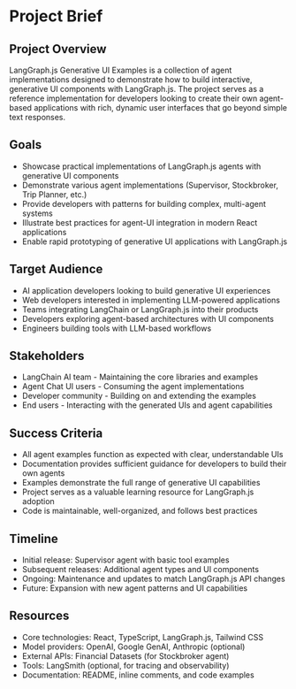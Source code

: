 # Project Brief

## Project Overview
LangGraph.js Generative UI Examples is a collection of agent implementations designed to demonstrate how to build interactive, generative UI components with LangGraph.js. The project serves as a reference implementation for developers looking to create their own agent-based applications with rich, dynamic user interfaces that go beyond simple text responses.

## Goals
- Showcase practical implementations of LangGraph.js agents with generative UI components
- Demonstrate various agent implementations (Supervisor, Stockbroker, Trip Planner, etc.)
- Provide developers with patterns for building complex, multi-agent systems
- Illustrate best practices for agent-UI integration in modern React applications
- Enable rapid prototyping of generative UI applications with LangGraph.js

## Target Audience
- AI application developers looking to build generative UI experiences
- Web developers interested in implementing LLM-powered applications
- Teams integrating LangChain or LangGraph.js into their products
- Developers exploring agent-based architectures with UI components
- Engineers building tools with LLM-based workflows

## Stakeholders
- LangChain AI team - Maintaining the core libraries and examples
- Agent Chat UI users - Consuming the agent implementations
- Developer community - Building on and extending the examples
- End users - Interacting with the generated UIs and agent capabilities

## Success Criteria
- All agent examples function as expected with clear, understandable UIs
- Documentation provides sufficient guidance for developers to build their own agents
- Examples demonstrate the full range of generative UI capabilities
- Project serves as a valuable learning resource for LangGraph.js adoption
- Code is maintainable, well-organized, and follows best practices

## Timeline
- Initial release: Supervisor agent with basic tool examples
- Subsequent releases: Additional agent types and UI components
- Ongoing: Maintenance and updates to match LangGraph.js API changes
- Future: Expansion with new agent patterns and UI capabilities

## Resources
- Core technologies: React, TypeScript, LangGraph.js, Tailwind CSS
- Model providers: OpenAI, Google GenAI, Anthropic (optional)
- External APIs: Financial Datasets (for Stockbroker agent)
- Tools: LangSmith (optional, for tracing and observability)
- Documentation: README, inline comments, and code examples
